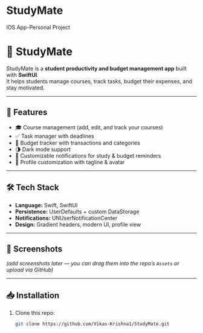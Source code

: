 # StudyMate
IOS App-Personal Project
# 📱 StudyMate

StudyMate is a **student productivity and budget management app** built with **SwiftUI**.  
It helps students manage courses, track tasks, budget their expenses, and stay motivated.

---

## 🚀 Features
- 🎓 Course management (add, edit, and track your courses)  
- ✅ Task manager with deadlines  
- 💸 Budget tracker with transactions and categories  
- 🌗 Dark mode support  
- 🔔 Customizable notifications for study & budget reminders  
- 👤 Profile customization with tagline & avatar  

---

## 🛠️ Tech Stack
- **Language:** Swift, SwiftUI  
- **Persistence:** UserDefaults + custom DataStorage  
- **Notifications:** UNUserNotificationCenter  
- **Design:** Gradient headers, modern UI, profile view  

---

## 📸 Screenshots
*(add screenshots later — you can drag them into the repo’s `Assets` or upload via GitHub)*

---

## 📥 Installation
1. Clone this repo:  
   ```bash
   git clone https://github.com/Vikas-Krishna1/StudyMate.git
